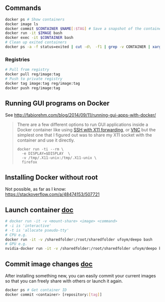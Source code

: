 ## Commands
```bash
docker ps # Show containers
docker image ls
docker commit $CONTAINER $NAME[:$TAG] # Save a snapshot of the container
docker run -it $IMAGE bash
docker exec -it $CONTAINER bash
# Clean up exited containers
docker ps -a -f status=exited | cut -d\  -f1 | grep -v CONTAINER | xargs docker rm
```

### Registries

```bash
# Pull from registry
docker pull reg/image:tag
# Push to private registry
docker tag image:tag reg/image:tag
docker push reg/image:tag
```

## Running GUI programs on Docker
See http://fabiorehm.com/blog/2014/09/11/running-gui-apps-with-docker/

> There are a few different options to run GUI applications inside a Docker container like using [SSH with X11 forwarding](http://blog.docker.com/2013/07/docker-desktop-your-desktop-over-ssh-running-inside-of-a-docker-container/), or [VNC](http://stackoverflow.com/a/16311264) but the simplest one that I figured out was to share my X11 socket with the container and use it directly.
> ```
> docker run -ti --rm \
>   -e DISPLAY=$DISPLAY  \
>   -v /tmp/.X11-unix:/tmp/.X11-unix \
>   firefox
> ```

## Installing Docker without root
Not possible, as far as I know: https://stackoverflow.com/a/48474153/507721

## Launch container [doc](https://docs.docker.com/engine/reference/commandline/run/)
```bash
# docker run -it -v <mount-share> <image> <command>
# -i is 'interactive'
# -t is 'allocate pseudo-tty'
# CPU e.g.
docker run -it -v /sharedfolder:/root/sharedfolder ufoym/deepo bash
# GPU e.g.
nvidia-docker run -it -v /sharedfolder:/root/sharedfolder ufoym/deepo bash
```

## Commit image changes [doc](https://docs.docker.com/engine/reference/commandline/commit/)

After installing something new, you can easily commit your current images so that you can freely share with others or launch it again.
```bash
docker ps # Get container ID
docker commit <container> [repository:[tag]]
```
<!--stackedit_data:
eyJoaXN0b3J5IjpbLTE4NTgyMDYzOTUsLTEzOTkyNzM1NDIsLT
U2OTM5NDE5MF19
-->
